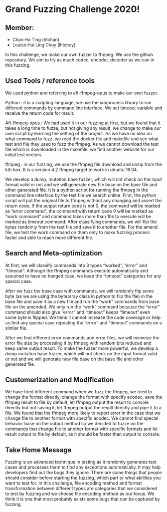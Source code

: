 # Grand Fuzzing Challenge 2020!

## Member:

- Chan Ho Ting (htchan)
- Louise Hui Ling Choy (lhlchoy)

In this challenge, we make our own fuzzer to ffmpeg. We use the github repository. We aim to try as much codec, encoder, decoder as we can in this fuzzing.

## Used Tools / reference tools

We used python and referring to afl-ffmpeg-opus to make our own fuzzer.

Python : it is a scripting language, we use the subprocess library to run different commands by command line interface. We set timeout variable and receive the return code for result.

Afl-ffmpeg-opus : We had used it in our fuzzing at first, but we found that it takes a long time to fuzze, but not giving any result, we change to make our own script by learning the setting of the project. As we have no idea on what command to fuzz, we read the docker file and makefile and see what test and file they used to fuzz the ffmpeg. As we cannot download the test file which is downloaded in the makefile, we find another website for our initial test vectors.

ffmpeg : in our fuzzing, we use the ffmpeg file download and unzip from the kth box. It is a version 4.2 ffmpeg target to work in ubuntu 16.04.

We develop a dump, mutation base fuzzer, which will not check on the input format valid or not and we will generate new file base on the base file and other generated file. It is a python script for running the ffmpeg in the command line interface by the test file we search online. First, the python script will put the original file to ffmpeg without any changing and assert the return code. If the output return code is not 0, the command will be marked as “error command”, the command with return code 0 will be marked as “work command” and command takes more than 10s to execute will be marked as timeout command. After classifying commands, we will flip the bytes randomly from the test file and save it to another file. For the amend file, we test the work command on them only to make fuzzing process faster and able to reach more different file.

## Search and Meta-optimization

At first, we will classify commands into 3 types “worked”, “error” and “timeout”. Although the ffmpeg commands execute automatically and assumed to have no hanged case, we keep the “timeout” categories for any special case. 

After we fuzz the base case with commands, we will randomly flip some byte (as we are using the bytearray class in python to flip the flie) in the base file and save it as a new file and run the “work” commands from base file on the amended. We only run the “work” command because the “error” command should also give “error” and “timeout” keeps “timeout” even some byte is flipped. We think it cannot increase the code coverage or help us find any special case repeating the “error” and “timeout” commands on a similar file.

After we find different error commands and error files, we will minimize the error file size by processing it by ffmpeg with random bits reduced and keep same output result. To make the fuzzer more powerful, we develop a dump mutation base fuzzer, which will not check on the input format valid or not and we will generate new file base on the base file and other generated file.

## Customerization and Modification

We have tried different command when we fuzz the ffmpeg, we tried to change the format directly, change the format with specify acodec, save the ffmpeg result to file by default, let ffmpeg output the result to console directly but not saving it, let ffmpeg output the result directly and pipe it to a file. We found that the ffmpeg more likely to report error in the case that we change file to another format with specific acodec. We cannot find special behavior base on the output method so we decided to fuzze on the commands that change file to another format with specific formats and let result output to file by default, as it should be faster than output to console.


## Take Home Message

Fuzzing is an advanced technique in testing as it randomly generates test cases and processes them to find any exceptions automatically. It may help developers find out the bugs they ignore. There are some things that people should consider before starting the fuzzing, which part or what abilities you want to test for. In this challenge, file encoding method and format transformation between different types are categories that we considered to test by fuzzing and we choose file encoding method as our focus. We think it is one that most probably exists some bugs that can be captured by fuzzing.

